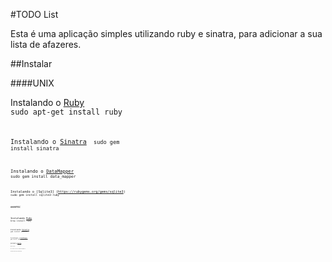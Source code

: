 
#TODO List

Esta é uma aplicação simples utilizando ruby e sinatra, para adicionar a sua lista de afazeres.

##Instalar

####UNIX

Instalando o [Ruby](https://www.ruby-lang.org/pt/)
<code> sudo apt-get install ruby<code>

Instalando o [Sinatra](http://www.sinatrarb.com/intro.html)
<code> sudo gem install sinatra<code>

Instalando o  [DataMapper](http://datamapper.org/)
<code> sudo gem install data_mapper<code>

Instalando o [Sqlite3] (https://rubygems.org/gems/sqlite3)
<code>sudo gem install sqlite3-ruby<code>

####MAC

Instalando [Ruby](https://www.ruby-lang.org/pt/)
<code>brew install ruby<code>

Instalando [Sinatra](http://www.sinatrarb.com/intro.html)
<code>gem install sinatra<code>

Instalando o  [DataMapper](http://datamapper.org/)
<code>gem install data_mapper<code>

Instalando o [Sqlite3](https://rubygems.org/gems/sqlite3)
<code>gem install sqlite3-ruby<code>


##Executando 

No terminal execute:
<code>ruby run todo_app.rb<code>

No browser acesse http://localhost:4567/

